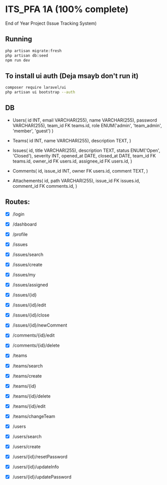 # ITS_PFA 1A (100% complete)
End of Year Project (Issue Tracking System)

## Running
```sh
php artisan migrate:fresh
php artisan db:seed
npm run dev
```

## To install ui auth (Deja msayb don't run it)

```sh
composer require laravel/ui 
php artisan ui bootstrap --auth 
```
## DB
- Users(
  id INT,
  email VARCHAR(255),
  name VARCHAR(255),
  password VARCHAR(255),
  team_id FK teams.id, 
  role ENUM('admin', 'team_admin', 'member', 'guest')
)

- Teams(
  id INT,
  name VARCHAR(255),
  description TEXT,
)

- Issues(
  id,
  title VARCHAR(255),
  description TEXT,
  status ENUM('Open', 'Closed'),
  severity INT,
  opened_at DATE,
  closed_at DATE,
  team_id FK teams.id,
  owner_id FK users.id,
  assignee_id FK users.id,
)

- Comments(
  id,
  issue_id INT,
  owner FK users.id,
  comment TEXT,
)

- Attachements(
  id,
  path VARCHAR(255),
  issue_id FK issues.id,
  comment_id FK comments.id,
)

## Routes:

- [x] /login
- [x] /dashboard 
- [x] /profile

- [x] /issues
- [x] /issues/search
- [x] /issues/create
- [x] /issues/my
- [x] /issues/assigned 
- [x] /issues/{id}
- [x] /issues/{id}/edit 
- [x] /issues/{id}/close 
- [x] /issues/{id}/newComment

- [x] /comments/{id}/edit 
- [x] /comments/{id}/delete 

- [x] /teams 
- [x] /teams/search
- [x] /teams/create
- [x] /teams/{id}
- [x] /teams/{id}/delete
- [x] /teams/{id}/edit
- [x] /teams/changeTeam

- [x] /users
- [x] /users/search
- [x] /users/create 
- [x] /users/{id}/resetPassword
- [x] /users/{id}/updateInfo
- [x] /users/{id}/updatePassword
